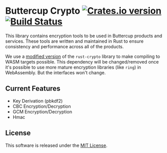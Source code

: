 # Buttercup Crypto [![Crates.io version][crates-image]][crates-url] [![Build Status][travis-image]][travis-url]

This library contains encryption tools to be used in Buttercup products and services. These tools are written and maintained in Rust to ensure consistency and performance across all of the products.

We use a [modified version](https://github.com/buttercup/rust-crypto-wasm) of the `rust-crypto` library to make compiling to WASM targets possible. This dependency will be changed/removed once it's possible to use more mature encryption libraries (like `ring`) in WebAssembly. But the interfaces won't change.

## Current Features

- Key Derivation (pbkdf2)
- CBC Encryption/Decryption
- GCM Encryption/Decryption
- Hmac

## License

This software is released under the [MIT License](LICENSE).

[crates-image]: https://img.shields.io/badge/crates.io-v0.1.0-orange.svg
[crates-url]: https://crates.io/crates/buttercup-crypto
[travis-image]: https://travis-ci.org/buttercup/crypto.svg?branch=master
[travis-url]: https://travis-ci.org/buttercup/crypto
